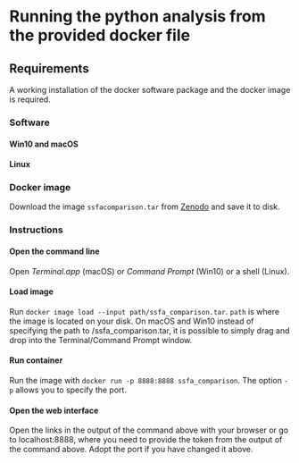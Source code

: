 # Running the python analysis from the provided docker file
## Requirements
A working installation of the docker software package and the docker image is required.
### Software
#### Win10 and macOS

#### Linux 

### Docker image
Download the image `ssfacomparison.tar` from [Zenodo](#https://doi.org/10.5281/zenodo.4302092) and save it to disk.

### Instructions
#### Open the command line
Open *Terminal.app* (macOS) or *Command Prompt* (Win10) or a shell (Linux).

#### Load image
Run `docker image load --input path/ssfa_comparison.tar`. `path` is where the image is located on your disk. On macOS and Win10 instead of specifying the path to /ssfa_comparison.tar, it is possible to simply drag and drop into the Terminal/Command Prompt window.

#### Run container
Run the image with `docker run -p 8888:8888 ssfa_comparison`.
The option `-p` allows you to specify the port.

#### Open the web interface
Open the links in the output of the command above with your browser or go to localhost:8888, where you need to provide the token from the output of the command above.
Adopt the port if you have changed it above.
